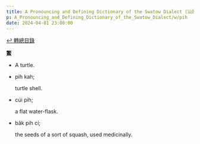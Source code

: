 ```yaml
---
title: A Pronouncing and Defining Dictionary of the Swatow Dialect (汕頭方言音義字典) / pih
p: A_Pronouncing_and_Defining_Dictionary_of_the_Swatow_Dialect/w/pih
date: 2024-04-01 23:00:00
---
```


[↩️ 轉總目錄](/A_Pronouncing_and_Defining_Dictionary_of_the_Swatow_Dialect)


**鱉**
- A turtle.

- pih kah;

  turtle shell.

- cúi pih;

  a flat water-flask.

- bâk pih cí;

  the seeds of a sort of squash, used medicinally.